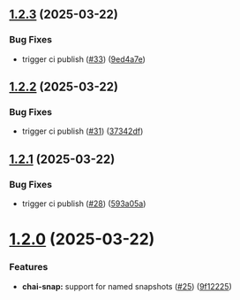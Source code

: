 ## [1.2.3](https://github.com/PuppyOne/chai-snap/compare/v1.2.2...v1.2.3) (2025-03-22)


### Bug Fixes

* trigger ci publish ([#33](https://github.com/PuppyOne/chai-snap/issues/33)) ([9ed4a7e](https://github.com/PuppyOne/chai-snap/commit/9ed4a7e6b360479aedad112d846c44b979f1c0fd))

## [1.2.2](https://github.com/PuppyOne/chai-snap/compare/v1.2.1...v1.2.2) (2025-03-22)


### Bug Fixes

* trigger ci publish ([#31](https://github.com/PuppyOne/chai-snap/issues/31)) ([37342df](https://github.com/PuppyOne/chai-snap/commit/37342dfdd33359a74faa16d6bd9d273fa57708a8))

## [1.2.1](https://github.com/PuppyOne/chai-snap/compare/v1.2.0...v1.2.1) (2025-03-22)


### Bug Fixes

* trigger ci publish ([#28](https://github.com/PuppyOne/chai-snap/issues/28)) ([593a05a](https://github.com/PuppyOne/chai-snap/commit/593a05a832b46652406530ea472710dbc8eb5219))

# [1.2.0](https://github.com/PuppyOne/chai-snap/compare/v1.1.0...v1.2.0) (2025-03-22)


### Features

* **chai-snap:** support for named snapshots ([#25](https://github.com/PuppyOne/chai-snap/issues/25)) ([9f12225](https://github.com/PuppyOne/chai-snap/commit/9f1222586c7f4d05f5fc07fd15a469e85ea40f97))
